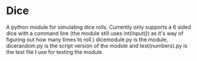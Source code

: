 # Dice
A python module for simulating dice rolls.
Currently only supports a 6 sided dice with a command line (the module still uses int(input()) as it's way of figuring out how many times to roll.) 
dicemodule.py is the module, dicerandom.py is the script version of the module and test(numbers).py is the test file I use for testing the module. 
